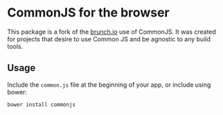 # CommonJS for the browser
This package is a fork of the [brunch.io](http://brunch.io) use of CommonJS. It was created for projects that desire to use Common JS and be agnostic to any build tools.

## Usage
Include the `common.js` file at the beginning of your app, or include using bower:

    bower install commonjs
